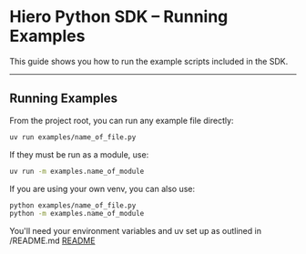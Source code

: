 # Hiero Python SDK – Running Examples

This guide shows you how to run the example scripts included in the SDK.

---

## Running Examples

From the project root, you can run any example file directly:

```bash
uv run examples/name_of_file.py
```

If they must be run as a module, use:

```bash
uv run -m examples.name_of_module
```

If you are using your own venv, you can also use:
```bash
python examples/name_of_file.py
python -m examples.name_of_module
```

You'll need your environment variables and uv set up as outlined in /README.md [README](https://github.com/hiero-ledger/hiero-sdk-python/blob/main/README.md)



